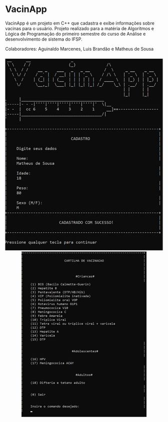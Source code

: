 # VacinApp
VacinApp é um projeto em C++ que cadastra e exibe informações sobre vacinas para o usuário. Projeto realizado para a matéria de Algoritmos e Lógica de Programação do primeiro semestre do curso de Análise e desenvolvimento de sistema do IFSP.

Colaboradores: Aguinaldo Marcenes, Luis Brandão e Matheus de Sousa



<h3 align="center">
    <img alt="Header" title="#Header" src="assets/img/header.jpg" style="width:400px margin-right:8px"/>
    <img alt="Menu" title="#Menu" src="assets/img/menu.jpg" style="width:400px" />
</h3>
